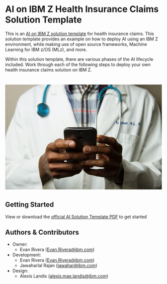 # AI on IBM Z Health Insurance Claims Solution Template
This is an [AI on IBM Z solution template](https://ambitus.github.io/aionz-solution-templates/) for health insurance claims. This solution template provides an example on how to deploy AI using an IBM Z environment, while making use of open source frameworks, Machine Learning for IBM z/OS (MLz), and more.

Within this solution template, there are various phases of the AI lifecycle included. Work through each of the following steps to deploy your own health insurance claims solution on IBM Z.
# ![alt text](./imgs/national-cancer-institute-L8tWZT4CcVQ-unsplash.jpg)

## Getting Started
View or download the [official AI Solution Template PDF](https://github.com/ambitus/aionz-st-health-insurance-claims/blob/main/ai_solution_template_health_insurance_claims.pdf) to get started

## Authors & Contributors
- Owner:
    - Evan Rivera (Evan.Rivera@ibm.com)
- Development:
    - Evan Rivera (Evan.Rivera@ibm.com)
    - Jawaharlal Rajan (jawahar@ibm.com)
- Design:
    - Alexis Landis (alexis.mae.landis@ibm.com)